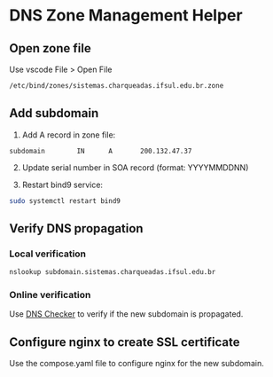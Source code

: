 # DNS Zone Management Helper

## Open zone file

Use vscode File > Open File

```bash
/etc/bind/zones/sistemas.charqueadas.ifsul.edu.br.zone
```

## Add subdomain

1. Add A record in zone file:

```
subdomain        IN      A       200.132.47.37
```

2. Update serial number in SOA record (format: YYYYMMDDNN)

3. Restart bind9 service:

```bash
sudo systemctl restart bind9
```

## Verify DNS propagation

### Local verification

```bash
nslookup subdomain.sistemas.charqueadas.ifsul.edu.br
```

### Online verification

Use [DNS Checker](https://dnschecker.org/#A/sistemas.charqueadas.ifsul.edu.br) to verify if the new subdomain is propagated.

## Configure nginx to create SSL certificate

Use the compose.yaml file to configure nginx for the new subdomain.